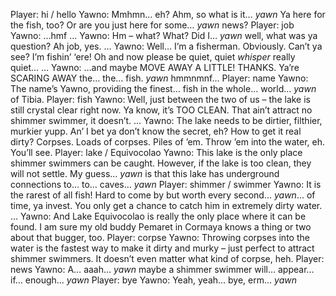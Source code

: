 Player: hi / hello
Yawno: Mmhmn… eh? Ahm, so what is it… *yawn* Ya here for the fish, too? Or are you just here for some… *yawn* news?
Player: job
Yawno: …hmf …
Yawno: Hm – what? What? Did I… *yawn* well, what was ya question? Ah job, yes. …
Yawno: Well… I’m a fisherman. Obviously. Can’t ya see? I’m fishin’ ‘ere! Oh and now please be quiet, quiet *whisper* really quiet… …
Yawno: …and maybe MOVE AWAY A LITTLE! THANKS. Ya’re SCARING AWAY the… the… fish. *yawn* hmmnmnf…
Player: name
Yawno: The name’s Yawno, providing the finest… fish in the whole… world… *yawn* of Tibia.
Player: fish
Yawno: Well, just between the two of us – the lake is still crystal clear right now. Ya know, it’s TOO CLEAN. That ain’t attract no shimmer swimmer, it doesn’t. …
Yawno: The lake needs to be dirtier, filthier, murkier yupp. An’ I bet ya don’t know the secret, eh? How to get it real dirty? Corpses. Loads of corpses. Piles of ’em. Throw ’em into the water, eh. You’ll see.
Player: lake / Equivocolao
Yawno: This lake is the only place shimmer swimmers can be caught. However, if the lake is too clean, they will not settle. My guess… *yawn* is that this lake has underground connections to… to… caves… *yawn*
Player: shimmer / swimmer
Yawno: It is the rarest of all fish! Hard to come by but worth every second… *yawn*… of time, ya invest. You only get a chance to catch him in extremely dirty water. …
Yawno: And Lake Equivocolao is really the only place where it can be found. I am sure my old buddy Pemaret in Cormaya knows a thing or two about that bugger, too.
Player: corpse
Yawno: Throwing corpses into the water is the fastest way to make it dirty and murky – just perfect to attract shimmer swimmers. It doesn’t even matter what kind of corpse, heh.
Player: news
Yawno: A… aaah… *yawn* maybe a shimmer swimmer will… appear… if… enough… *yawn*
Player: bye
Yawno: Yeah, yeah… bye, erm… *yawn*